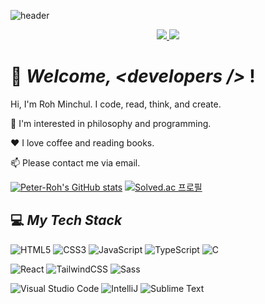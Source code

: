 ![header](https://capsule-render.vercel.app/api?type=slice&color=810625&height=300&section=header&text=Peter%20Roh&fontSize=90&fontColor=ffffff&animation=twinkling&rotate=19&fontAlign=65&fontAlignY=35)

<p align="center">
  <a href="https://drive.google.com/file/d/1UpDif0FTyfUxHsucpDOhlVcDBIHvPzoK/view?usp=sharing" >
    <img src="https://img.shields.io/badge/docs-CV-orange?style=plastic&logo=DocuSign&logoColor=white" />
  </a>
  <a href="https://velog.io/@rmc2">
    <img src="http://img.shields.io/badge/-Velog-20c997?style=plastic" />
  </a>
</p>

# 👋 ***Welcome, \<developers /\>*** ! 

Hi, I'm Roh Minchul. I code, read, think, and create. 

🔭 I'm interested in philosophy and programming. 

:hearts: I love coffee and reading books. 

📫 Please contact me via email. 

[![Peter-Roh's GitHub stats](https://github-readme-stats.vercel.app/api?username=Peter-Roh&hide=stars&count_private=true&show_icons=true&theme=gotham)](https://github.com/anuraghazra/github-readme-stats)
[![Solved.ac
프로필](http://mazassumnida.wtf/api/v2/generate_badge?boj=rmc2)](https://solved.ac/rmc2)

## :computer: ***My Tech Stack***

<img alt="HTML5" src="https://img.shields.io/badge/html5%20-%23E34F26.svg?&style=for-the-badge&logo=html5&logoColor=white"/> <img alt="CSS3" src="https://img.shields.io/badge/css3%20-%231572B6.svg?&style=for-the-badge&logo=css3&logoColor=white"/> <img alt="JavaScript" src="https://img.shields.io/badge/javascript%20-%23323330.svg?&style=for-the-badge&logo=javascript&logoColor=%23F7DF1E"/> <img alt="TypeScript" src="https://img.shields.io/badge/typescript%20-%23007ACC.svg?&style=for-the-badge&logo=typescript&logoColor=white"/> <img alt="C" src="https://img.shields.io/badge/C-00599C?style=for-the-badge&logo=c&logoColor=white" />

<img alt="React" src="https://img.shields.io/badge/react%20-%2320232a.svg?&style=for-the-badge&logo=react&logoColor=%2361DAFB"/> <img alt="TailwindCSS" src="https://img.shields.io/badge/tailwindcss%20-%2338B2AC.svg?&style=for-the-badge&logo=tailwind-css&logoColor=white"/> <img alt="Sass" src="https://img.shields.io/badge/SASS-hotpink.svg?style=for-the-badge&logo=SASS&logoColor=white">

<img alt="Visual Studio Code" src="https://img.shields.io/badge/Visual%20Studio%20Code-0078d7.svg?&style=for-the-badge&logo=visual-studio-code&logoColor=white"/> <img alt="IntelliJ" src="https://img.shields.io/badge/IntelliJ_IDEA-000000.svg?style=for-the-badge&logo=intellij-idea&logoColor=white" /> <img alt="Sublime Text" src="https://img.shields.io/badge/sublime_text%20-%23575757.svg?&style=for-the-badge&logo=sublime-text&logoColor=important"/>
